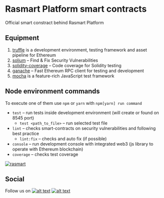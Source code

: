 # Rasmart Platform smart contracts
Official smart constract behind Rasmart Platform

## Equipment
  1. [truffle](http://truffleframework.com/) is a development environment, testing framework and asset pipeline for Ethereum
  2. [solium](https://www.getsolium.com/) – Find & Fix Security Vulnerabilities
  2. [solidity-coverage](https://github.com/sc-forks/solidity-coverage) – Code coverage for Solidity testing
  2. [ganache](https://github.com/trufflesuite/ganache-cli) – Fast Ethereum RPC client for testing and development
  3. [mocha](https://mochajs.org/) is a feature-rich JavaScript test framework

## Node environment commands 

To execute one of them use `npm` or `yarn` with `npm[yarn] run command`

* `test` – run tests inside development environment (will create or found on 8545 port)
  * `test <path_to_file>` – run selected test file
* `lint` – checks smart-contracts on security vulnerabilities and following best practice
  * `lint:fix` – checks and auto fix (if possible)
* `console` – run development console with integrated web3 (js library to operate with Ethereum blockchain)
* `coverage` – checks test coverage


[![rasmart](https://rasmart.io/img/poweredBy.png)](https://rasmart.io/)

[1.1]: http://i.imgur.com/tXSoThF.png
[2.1]: http://i.imgur.com/P3YfQoD.png
[1]: http://www.twitter.com/rasmart_io
[2]: https://www.facebook.com/rasmartblockchain
## Social
Follow us on [![alt text][1.1]][1] [![alt text][2.1]][2]
